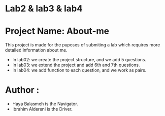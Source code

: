 # Lab2 & lab3 & lab4

# Project Name: About-me
This project is made for the puposes of submiting a lab which requires more detailed information about me.

+ In lab02: we create the project structure, and we add 5 questions. 
+ In lab03: we extend the project and add 6th and 7th questions.
+ In lab04: we add function to each question, and we work as pairs.

# Author : 
 + Haya Balasmeh is the Navigator.
 + Ibrahim Aldereni is the Driver.



